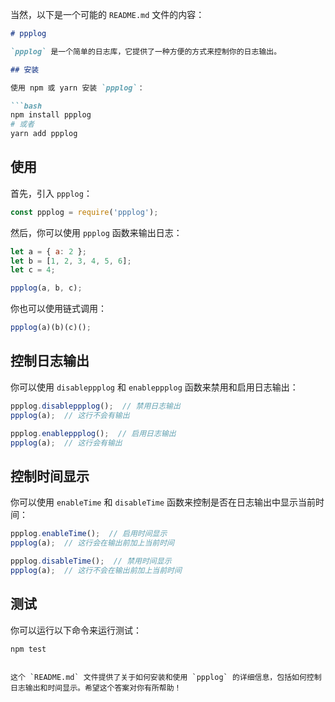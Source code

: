 当然，以下是一个可能的 `README.md` 文件的内容：

```markdown
# ppplog

`ppplog` 是一个简单的日志库，它提供了一种方便的方式来控制你的日志输出。

## 安装

使用 npm 或 yarn 安装 `ppplog`：

```bash
npm install ppplog
# 或者
yarn add ppplog
```

## 使用

首先，引入 `ppplog`：

```javascript
const ppplog = require('ppplog');
```

然后，你可以使用 `ppplog` 函数来输出日志：

```javascript
let a = { a: 2 };
let b = [1, 2, 3, 4, 5, 6];
let c = 4;

ppplog(a, b, c);
```

你也可以使用链式调用：

```javascript
ppplog(a)(b)(c)();
```

## 控制日志输出

你可以使用 `disableppplog` 和 `enableppplog` 函数来禁用和启用日志输出：

```javascript
ppplog.disableppplog();  // 禁用日志输出
ppplog(a);  // 这行不会有输出

ppplog.enableppplog();  // 启用日志输出
ppplog(a);  // 这行会有输出
```

## 控制时间显示

你可以使用 `enableTime` 和 `disableTime` 函数来控制是否在日志输出中显示当前时间：

```javascript
ppplog.enableTime();  // 启用时间显示
ppplog(a);  // 这行会在输出前加上当前时间

ppplog.disableTime();  // 禁用时间显示
ppplog(a);  // 这行不会在输出前加上当前时间
```

## 测试

你可以运行以下命令来运行测试：

```bash
npm test
```
```

这个 `README.md` 文件提供了关于如何安装和使用 `ppplog` 的详细信息，包括如何控制日志输出和时间显示。希望这个答案对你有所帮助！
